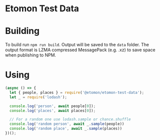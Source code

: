 # Etomon Test Data
# Building

To build run `npm run build`. Output will be saved to the `data` folder. The output format is LZMA compressed MessagePack (e.g. .xz) to save space when publishing to NPM.

# Using

```javascript
(async () => {
  let { people, places } = require('@etomon/etomon-test-data');
  let _ = require('lodash');

  console.log('person', await people[0]);
  console.log('places', await places[0]);

  // For a random one use lodash.sample or chance.shuffle
  console.log('random person', await _.sample(people))
  console.log('random place', await _.sample(places))
})();
```
